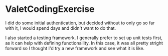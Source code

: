 # ValetCodingExercise

I did do some initial authentication, but decided without to only go so far with it, I would spend days and didn't want to do that.

I also started a testing framework. I generally prefer to set up unit tests first, as it can help with defining functionallity. In this case, it was all pretty stright forward so I thought I'd try a new framework and see what it is like. 
